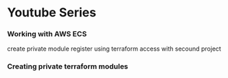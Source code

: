 # Youtube Series

### Working with AWS ECS
create private module register using terraform access with secound project

### Creating private terraform modules

